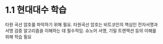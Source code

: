 # 1.1 현대대수 학습
타원 곡선 암호를 파악하기 위해 필요. 
타원곡선 암호는 비트코인의 핵심인 전자서명과 서명 검증 알고리즘을 이해하는 데 필수적임. 
슈노어 서명, 기밀 트랜잭션 등의 이해를 위해 학습 필요

